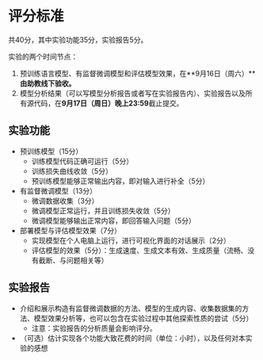 # 评分标准

共40分，其中实验功能35分，实验报告5分。

实验的两个时间节点：

1. 预训练语言模型、有监督微调模型和评估模型效果，在**9月16日（周六）****由助教线下验收。**
2. 模型分析结果（可以写模型分析报告或者写在实验报告内）、实验报告以及所有源代码，在**9月17日（周日）晚上23:59**截止提交。

## 实验功能

* 预训练模型（15分）
    * 训练模型代码正确可运行（5分）
    * 训练损失曲线收敛（5分）
    * 预训练模型能够正常输出内容，即对输入进行补全（5分）
* 有监督微调模型（13分）
    * 微调数据收集（3分）
    * 微调模型正常运行，并且训练损失收敛（5分）
    * 微调模型能够输出正常内容，即回答输入问题（5分）
* 部署模型与评估模型效果（7分）
    * 实现模型在个人电脑上运行，进行可视化界面的对话展示（2分）
    * 评估模型的效果（5分）：生成速度、生成文本有效、生成质量（流畅、没有截断、与问题相关等）

## 实验报告

* 介绍和展示构造有监督微调数据的方法、模型的生成内容、收集数据集的方法、模型效果分析等，也可以包含在实验过程中其他探索性质的尝试（5分）
    * 注意：实验报告的分析质量会影响评分。
* （可选）估计实现各个功能大致花费的时间（单位：小时），以及任何对本实验的感想
